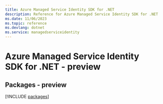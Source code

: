 ```yaml
---
title: Azure Managed Service Identity SDK for .NET
description: Reference for Azure Managed Service Identity SDK for .NET
ms.date: 11/06/2023
ms.topic: reference
ms.devlang: dotnet
ms.service: managedserviceidentity
---
```

# Azure Managed Service Identity SDK for .NET - preview
## Packages - preview
[!INCLUDE [packages](managed-service-identity-index.md)]
